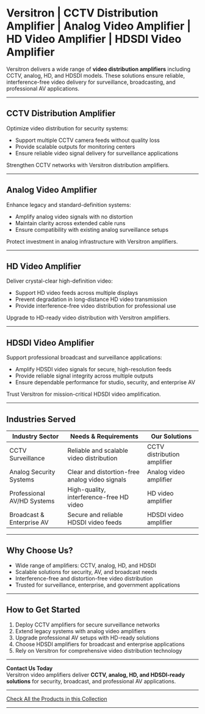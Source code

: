 # Versitron | CCTV Distribution Amplifier | Analog Video Amplifier | HD Video Amplifier | HDSDI Video Amplifier  

Versitron delivers a wide range of **video distribution amplifiers** including CCTV, analog, HD, and HDSDI models. These solutions ensure reliable, interference-free video delivery for surveillance, broadcasting, and professional AV applications.  

---  

## CCTV Distribution Amplifier  

Optimize video distribution for security systems:  

- Support multiple CCTV camera feeds without quality loss  
- Provide scalable outputs for monitoring centers  
- Ensure reliable video signal delivery for surveillance applications  

Strengthen CCTV networks with Versitron distribution amplifiers.  

---  

## Analog Video Amplifier  

Enhance legacy and standard-definition systems:  

- Amplify analog video signals with no distortion  
- Maintain clarity across extended cable runs  
- Ensure compatibility with existing analog surveillance setups  

Protect investment in analog infrastructure with Versitron amplifiers.  

---  

## HD Video Amplifier  

Deliver crystal-clear high-definition video:  

- Support HD video feeds across multiple displays  
- Prevent degradation in long-distance HD video transmission  
- Provide interference-free video distribution for professional use  

Upgrade to HD-ready video distribution with Versitron amplifiers.  

---  

## HDSDI Video Amplifier  

Support professional broadcast and surveillance applications:  

- Amplify HDSDI video signals for secure, high-resolution feeds  
- Provide reliable signal integrity across multiple outputs  
- Ensure dependable performance for studio, security, and enterprise AV  

Trust Versitron for mission-critical HDSDI video amplification.  

---  

## Industries Served  

| Industry Sector           | Needs & Requirements                            | Our Solutions                        |
|----------------------------|-------------------------------------------------|-------------------------------------|
| CCTV Surveillance          | Reliable and scalable video distribution       | CCTV distribution amplifier          |
| Analog Security Systems    | Clear and distortion-free analog video signals | Analog video amplifier               |
| Professional AV/HD Systems | High-quality, interference-free HD video       | HD video amplifier                   |
| Broadcast & Enterprise AV  | Secure and reliable HDSDI video feeds          | HDSDI video amplifier                |  

---  

## Why Choose Us?  

- Wide range of amplifiers: CCTV, analog, HD, and HDSDI  
- Scalable solutions for security, AV, and broadcast needs  
- Interference-free and distortion-free video distribution  
- Trusted for surveillance, enterprise, and government applications  

---  

## How to Get Started  

1. Deploy CCTV amplifiers for secure surveillance networks  
2. Extend legacy systems with analog video amplifiers  
3. Upgrade professional AV setups with HD-ready solutions  
4. Choose HDSDI amplifiers for broadcast and enterprise applications  
5. Rely on Versitron for comprehensive video distribution technology  

---  

**Contact Us Today**  
Versitron video amplifiers deliver **CCTV, analog, HD, and HDSDI-ready solutions** for security, broadcast, and professional AV applications.  

---  

[Check All the Products in this Collection](https://www.versitron.com/collections/video-distribution-amplifiers)  

---  
